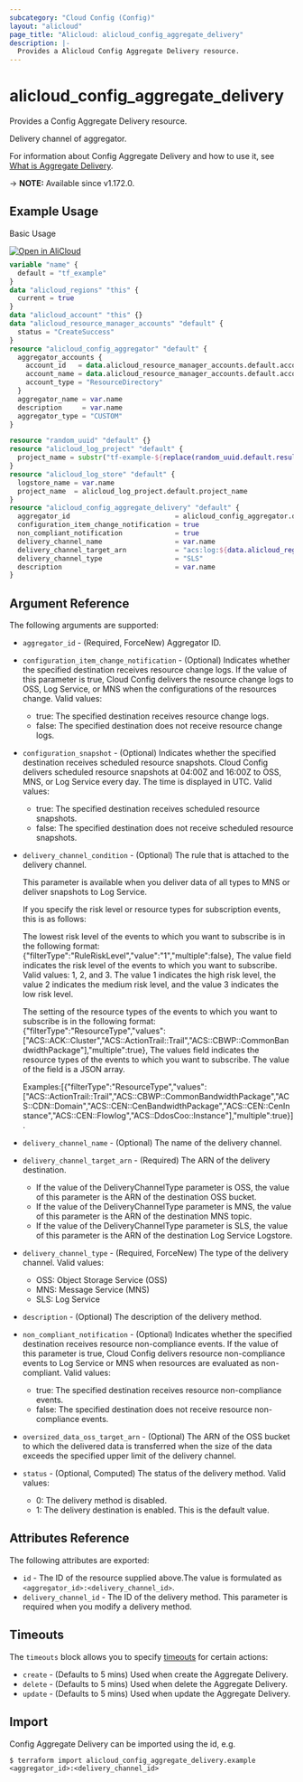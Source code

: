 ```yaml
---
subcategory: "Cloud Config (Config)"
layout: "alicloud"
page_title: "Alicloud: alicloud_config_aggregate_delivery"
description: |-
  Provides a Alicloud Config Aggregate Delivery resource.
---
```


# alicloud_config_aggregate_delivery

Provides a Config Aggregate Delivery resource.

Delivery channel of aggregator.

For information about Config Aggregate Delivery and how to use it, see [What is Aggregate Delivery](https://www.alibabacloud.com/help/en/cloud-config/latest/api-config-2020-09-07-createaggregateconfigdeliverychannel).

-> **NOTE:** Available since v1.172.0.

## Example Usage

Basic Usage

<div style="display: block;margin-bottom: 40px;"><div class="oics-button" style="float: right;position: absolute;margin-bottom: 10px;">
  <a href="https://api.aliyun.com/api-tools/terraform?resource=alicloud_config_aggregate_delivery&exampleId=0ca7d69d-f0e3-cbed-ceb6-bcac284c0108ed852513&activeTab=example&spm=docs.r.config_aggregate_delivery.0.0ca7d69df0&intl_lang=EN_US" target="_blank">
    <img alt="Open in AliCloud" src="https://img.alicdn.com/imgextra/i1/O1CN01hjjqXv1uYUlY56FyX_!!6000000006049-55-tps-254-36.svg" style="max-height: 44px; max-width: 100%;">
  </a>
</div></div>

```terraform
variable "name" {
  default = "tf_example"
}
data "alicloud_regions" "this" {
  current = true
}
data "alicloud_account" "this" {}
data "alicloud_resource_manager_accounts" "default" {
  status = "CreateSuccess"
}
resource "alicloud_config_aggregator" "default" {
  aggregator_accounts {
    account_id   = data.alicloud_resource_manager_accounts.default.accounts.0.account_id
    account_name = data.alicloud_resource_manager_accounts.default.accounts.0.display_name
    account_type = "ResourceDirectory"
  }
  aggregator_name = var.name
  description     = var.name
  aggregator_type = "CUSTOM"
}

resource "random_uuid" "default" {}
resource "alicloud_log_project" "default" {
  project_name = substr("tf-example-${replace(random_uuid.default.result, "-", "")}", 0, 16)
}
resource "alicloud_log_store" "default" {
  logstore_name = var.name
  project_name  = alicloud_log_project.default.project_name
}
resource "alicloud_config_aggregate_delivery" "default" {
  aggregator_id                          = alicloud_config_aggregator.default.id
  configuration_item_change_notification = true
  non_compliant_notification             = true
  delivery_channel_name                  = var.name
  delivery_channel_target_arn            = "acs:log:${data.alicloud_regions.this.ids.0}:${data.alicloud_account.this.id}:project/${alicloud_log_project.default.project_name}/logstore/${alicloud_log_store.default.logstore_name}"
  delivery_channel_type                  = "SLS"
  description                            = var.name
}
```

## Argument Reference

The following arguments are supported:
* `aggregator_id` - (Required, ForceNew) Aggregator ID.
* `configuration_item_change_notification` - (Optional) Indicates whether the specified destination receives resource change logs. If the value of this parameter is true, Cloud Config delivers the resource change logs to OSS, Log Service, or MNS when the configurations of the resources change. Valid values:  
  - true: The specified destination receives resource change logs.  
  - false: The specified destination does not receive resource change logs.  
* `configuration_snapshot` - (Optional) Indicates whether the specified destination receives scheduled resource snapshots. Cloud Config delivers scheduled resource snapshots at 04:00Z and 16:00Z to OSS, MNS, or Log Service every day. The time is displayed in UTC. Valid values:  
  - true: The specified destination receives scheduled resource snapshots.  
  - false: The specified destination does not receive scheduled resource snapshots.  
* `delivery_channel_condition` - (Optional) The rule that is attached to the delivery channel.   

  This parameter is available when you deliver data of all types to MNS or deliver snapshots to Log Service.

  If you specify the risk level or resource types for subscription events, this is as follows:  

  The lowest risk level of the events to which you want to subscribe is in the following format: {"filterType":"RuleRiskLevel","value":"1","multiple":false}, The value field indicates the risk level of the events to which you want to subscribe. Valid values: 1, 2, and 3. The value 1 indicates the high risk level, the value 2 indicates the medium risk level, and the value 3 indicates the low risk level.  

  The setting of the resource types of the events to which you want to subscribe is in the following format: {"filterType":"ResourceType","values":["ACS::ACK::Cluster","ACS::ActionTrail::Trail","ACS::CBWP::CommonBandwidthPackage"],"multiple":true}, The values field indicates the resource types of the events to which you want to subscribe. The value of the field is a JSON array. 

  Examples:[{"filterType":"ResourceType","values":["ACS::ActionTrail::Trail","ACS::CBWP::CommonBandwidthPackage","ACS::CDN::Domain","ACS::CEN::CenBandwidthPackage","ACS::CEN::CenInstance","ACS::CEN::Flowlog","ACS::DdosCoo::Instance"],"multiple":true}].   
* `delivery_channel_name` - (Optional) The name of the delivery channel.
* `delivery_channel_target_arn` - (Required) The ARN of the delivery destination.  
  - If the value of the DeliveryChannelType parameter is OSS, the value of this parameter is the ARN of the destination OSS bucket.  
  - If the value of the DeliveryChannelType parameter is MNS, the value of this parameter is the ARN of the destination MNS topic.  
  - If the value of the DeliveryChannelType parameter is SLS, the value of this parameter is the ARN of the destination Log Service Logstore.  
* `delivery_channel_type` - (Required, ForceNew) The type of the delivery channel. Valid values:
  - OSS: Object Storage Service (OSS)
  - MNS: Message Service (MNS)
  - SLS: Log Service
* `description` - (Optional) The description of the delivery method.
* `non_compliant_notification` - (Optional) Indicates whether the specified destination receives resource non-compliance events. If the value of this parameter is true, Cloud Config delivers resource non-compliance events to Log Service or MNS when resources are evaluated as non-compliant. Valid values:  
  - true: The specified destination receives resource non-compliance events.  
  - false: The specified destination does not receive resource non-compliance events.  
* `oversized_data_oss_target_arn` - (Optional) The ARN of the OSS bucket to which the delivered data is transferred when the size of the data exceeds the specified upper limit of the delivery channel.
* `status` - (Optional, Computed) The status of the delivery method. Valid values:   
  - 0: The delivery method is disabled.   
  - 1: The delivery destination is enabled. This is the default value.  

## Attributes Reference

The following attributes are exported:
* `id` - The ID of the resource supplied above.The value is formulated as `<aggregator_id>:<delivery_channel_id>`.
* `delivery_channel_id` - The ID of the delivery method. This parameter is required when you modify a delivery method.

## Timeouts

The `timeouts` block allows you to specify [timeouts](https://www.terraform.io/docs/configuration-0-11/resources.html#timeouts) for certain actions:
* `create` - (Defaults to 5 mins) Used when create the Aggregate Delivery.
* `delete` - (Defaults to 5 mins) Used when delete the Aggregate Delivery.
* `update` - (Defaults to 5 mins) Used when update the Aggregate Delivery.

## Import

Config Aggregate Delivery can be imported using the id, e.g.

```shell
$ terraform import alicloud_config_aggregate_delivery.example <aggregator_id>:<delivery_channel_id>
```